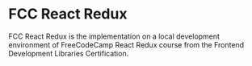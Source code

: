 # FCC React Redux

FCC React Redux is the implementation on a local development environment of FreeCodeCamp React Redux course from the Frontend Development Libraries Certification.
